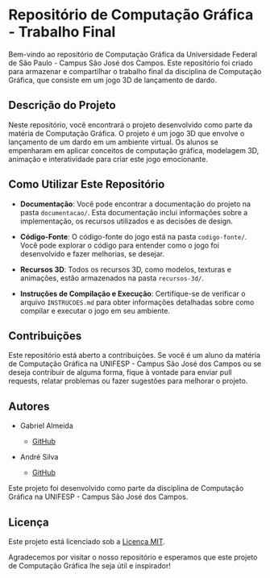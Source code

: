 # Repositório de Computação Gráfica - Trabalho Final

Bem-vindo ao repositório de Computação Gráfica da Universidade Federal de São Paulo - Campus São José dos Campos. Este repositório foi criado para armazenar e compartilhar o trabalho final da disciplina de Computação Gráfica, que consiste em um jogo 3D de lançamento de dardo.

## Descrição do Projeto

Neste repositório, você encontrará o projeto desenvolvido como parte da matéria de Computação Gráfica. O projeto é um jogo 3D que envolve o lançamento de um dardo em um ambiente virtual. Os alunos se empenharam em aplicar conceitos de computação gráfica, modelagem 3D, animação e interatividade para criar este jogo emocionante.

## Como Utilizar Este Repositório

- **Documentação**: Você pode encontrar a documentação do projeto na pasta `documentacao/`. Esta documentação inclui informações sobre a implementação, os recursos utilizados e as decisões de design.

- **Código-Fonte**: O código-fonte do jogo está na pasta `codigo-fonte/`. Você pode explorar o código para entender como o jogo foi desenvolvido e fazer melhorias, se desejar.

- **Recursos 3D**: Todos os recursos 3D, como modelos, texturas e animações, estão armazenados na pasta `recursos-3d/`.

- **Instruções de Compilação e Execução**: Certifique-se de verificar o arquivo `INSTRUCOES.md` para obter informações detalhadas sobre como compilar e executar o jogo em seu ambiente.

## Contribuições

Este repositório está aberto a contribuições. Se você é um aluno da matéria de Computação Gráfica na UNIFESP - Campus São José dos Campos ou se deseja contribuir de alguma forma, fique à vontade para enviar pull requests, relatar problemas ou fazer sugestões para melhorar o projeto.

## Autores

- Gabriel Almeida
  - [GitHub](https://github.com/garpereira)

- André Silva
  - [GitHub](https://github.com/andreqsilva)

Este projeto foi desenvolvido como parte da disciplina de Computação Gráfica na UNIFESP - Campus São José dos Campos.

## Licença

Este projeto está licenciado sob a [Licença MIT](LICENSE).

Agradecemos por visitar o nosso repositório e esperamos que este projeto de Computação Gráfica lhe seja útil e inspirador!
